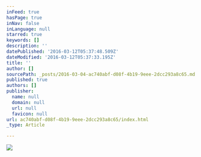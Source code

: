 ```yaml
---
inFeed: true
hasPage: true
inNav: false
inLanguage: null
starred: true
keywords: []
description: ''
datePublished: '2016-03-12T05:37:48.509Z'
dateModified: '2016-03-12T05:37:33.195Z'
title: ''
author: []
sourcePath: _posts/2016-03-04-ac740abf-d08f-4b19-9eee-2dcc293a8c65.md
published: true
authors: []
publisher:
  name: null
  domain: null
  url: null
  favicon: null
url: ac740abf-d08f-4b19-9eee-2dcc293a8c65/index.html
_type: Article

---
```

![](https://s3-us-west-2.amazonaws.com/the-grid-img/p/be1c05a94582387bc216f77ccf9b1fd101e9f277.jpg)
